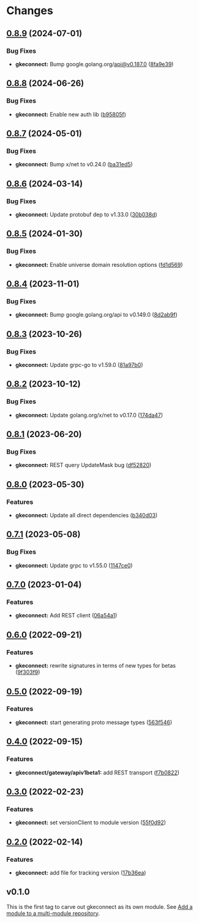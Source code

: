 # Changes

## [0.8.9](https://github.com/googleapis/google-cloud-go/compare/gkeconnect/v0.8.8...gkeconnect/v0.8.9) (2024-07-01)


### Bug Fixes

* **gkeconnect:** Bump google.golang.org/api@v0.187.0 ([8fa9e39](https://github.com/googleapis/google-cloud-go/commit/8fa9e398e512fd8533fd49060371e61b5725a85b))

## [0.8.8](https://github.com/googleapis/google-cloud-go/compare/gkeconnect/v0.8.7...gkeconnect/v0.8.8) (2024-06-26)


### Bug Fixes

* **gkeconnect:** Enable new auth lib ([b95805f](https://github.com/googleapis/google-cloud-go/commit/b95805f4c87d3e8d10ea23bd7a2d68d7a4157568))

## [0.8.7](https://github.com/googleapis/google-cloud-go/compare/gkeconnect/v0.8.6...gkeconnect/v0.8.7) (2024-05-01)


### Bug Fixes

* **gkeconnect:** Bump x/net to v0.24.0 ([ba31ed5](https://github.com/googleapis/google-cloud-go/commit/ba31ed5fda2c9664f2e1cf972469295e63deb5b4))

## [0.8.6](https://github.com/googleapis/google-cloud-go/compare/gkeconnect/v0.8.5...gkeconnect/v0.8.6) (2024-03-14)


### Bug Fixes

* **gkeconnect:** Update protobuf dep to v1.33.0 ([30b038d](https://github.com/googleapis/google-cloud-go/commit/30b038d8cac0b8cd5dd4761c87f3f298760dd33a))

## [0.8.5](https://github.com/googleapis/google-cloud-go/compare/gkeconnect/v0.8.4...gkeconnect/v0.8.5) (2024-01-30)


### Bug Fixes

* **gkeconnect:** Enable universe domain resolution options ([fd1d569](https://github.com/googleapis/google-cloud-go/commit/fd1d56930fa8a747be35a224611f4797b8aeb698))

## [0.8.4](https://github.com/googleapis/google-cloud-go/compare/gkeconnect/v0.8.3...gkeconnect/v0.8.4) (2023-11-01)


### Bug Fixes

* **gkeconnect:** Bump google.golang.org/api to v0.149.0 ([8d2ab9f](https://github.com/googleapis/google-cloud-go/commit/8d2ab9f320a86c1c0fab90513fc05861561d0880))

## [0.8.3](https://github.com/googleapis/google-cloud-go/compare/gkeconnect/v0.8.2...gkeconnect/v0.8.3) (2023-10-26)


### Bug Fixes

* **gkeconnect:** Update grpc-go to v1.59.0 ([81a97b0](https://github.com/googleapis/google-cloud-go/commit/81a97b06cb28b25432e4ece595c55a9857e960b7))

## [0.8.2](https://github.com/googleapis/google-cloud-go/compare/gkeconnect/v0.8.1...gkeconnect/v0.8.2) (2023-10-12)


### Bug Fixes

* **gkeconnect:** Update golang.org/x/net to v0.17.0 ([174da47](https://github.com/googleapis/google-cloud-go/commit/174da47254fefb12921bbfc65b7829a453af6f5d))

## [0.8.1](https://github.com/googleapis/google-cloud-go/compare/gkeconnect/v0.8.0...gkeconnect/v0.8.1) (2023-06-20)


### Bug Fixes

* **gkeconnect:** REST query UpdateMask bug ([df52820](https://github.com/googleapis/google-cloud-go/commit/df52820b0e7721954809a8aa8700b93c5662dc9b))

## [0.8.0](https://github.com/googleapis/google-cloud-go/compare/gkeconnect/v0.7.1...gkeconnect/v0.8.0) (2023-05-30)


### Features

* **gkeconnect:** Update all direct dependencies ([b340d03](https://github.com/googleapis/google-cloud-go/commit/b340d030f2b52a4ce48846ce63984b28583abde6))

## [0.7.1](https://github.com/googleapis/google-cloud-go/compare/gkeconnect/v0.7.0...gkeconnect/v0.7.1) (2023-05-08)


### Bug Fixes

* **gkeconnect:** Update grpc to v1.55.0 ([1147ce0](https://github.com/googleapis/google-cloud-go/commit/1147ce02a990276ca4f8ab7a1ab65c14da4450ef))

## [0.7.0](https://github.com/googleapis/google-cloud-go/compare/gkeconnect/v0.6.0...gkeconnect/v0.7.0) (2023-01-04)


### Features

* **gkeconnect:** Add REST client ([06a54a1](https://github.com/googleapis/google-cloud-go/commit/06a54a16a5866cce966547c51e203b9e09a25bc0))

## [0.6.0](https://github.com/googleapis/google-cloud-go/compare/gkeconnect/v0.5.0...gkeconnect/v0.6.0) (2022-09-21)


### Features

* **gkeconnect:** rewrite signatures in terms of new types for betas ([9f303f9](https://github.com/googleapis/google-cloud-go/commit/9f303f9efc2e919a9a6bd828f3cdb1fcb3b8b390))

## [0.5.0](https://github.com/googleapis/google-cloud-go/compare/gkeconnect/v0.4.0...gkeconnect/v0.5.0) (2022-09-19)


### Features

* **gkeconnect:** start generating proto message types ([563f546](https://github.com/googleapis/google-cloud-go/commit/563f546262e68102644db64134d1071fc8caa383))

## [0.4.0](https://github.com/googleapis/google-cloud-go/compare/gkeconnect/v0.3.0...gkeconnect/v0.4.0) (2022-09-15)


### Features

* **gkeconnect/gateway/apiv1beta1:** add REST transport ([f7b0822](https://github.com/googleapis/google-cloud-go/commit/f7b082212b1e46ff2f4126b52d49618785c2e8ca))

## [0.3.0](https://github.com/googleapis/google-cloud-go/compare/gkeconnect/v0.2.0...gkeconnect/v0.3.0) (2022-02-23)


### Features

* **gkeconnect:** set versionClient to module version ([55f0d92](https://github.com/googleapis/google-cloud-go/commit/55f0d92bf112f14b024b4ab0076c9875a17423c9))

## [0.2.0](https://github.com/googleapis/google-cloud-go/compare/gkeconnect/v0.1.0...gkeconnect/v0.2.0) (2022-02-14)


### Features

* **gkeconnect:** add file for tracking version ([17b36ea](https://github.com/googleapis/google-cloud-go/commit/17b36ead42a96b1a01105122074e65164357519e))

## v0.1.0

This is the first tag to carve out gkeconnect as its own module. See
[Add a module to a multi-module repository](https://github.com/golang/go/wiki/Modules#is-it-possible-to-add-a-module-to-a-multi-module-repository).
